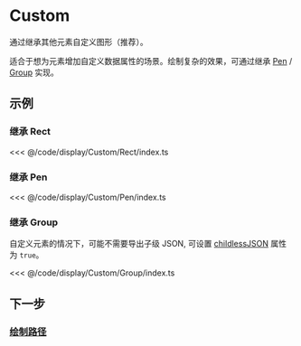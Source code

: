 # Custom

通过继承其他元素自定义图形（推荐）。

适合于想为元素增加自定义数据属性的场景。绘制复杂的效果，可通过继承 [Pen](/reference/display/Pen.md) / [Group](/reference/display/Group.md) 实现。

## 示例

### 继承 Rect

<<< @/code/display/Custom/Rect/index.ts

### 继承 Pen

<<< @/code/display/Custom/Pen/index.ts

### 继承 Group

自定义元素的情况下，可能不需要导出子级 JSON, 可设置 [childlessJSON](/reference/display/Group.md#childlessjson-boolean) 属性为 `true`。

<<< @/code/display/Custom/Group/index.ts

## 下一步

### [绘制路径](/reference/display/custom/path.md)
